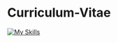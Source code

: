 # Curriculum-Vitae
[![My Skills](https://skillicons.dev/icons?i=cs,python&theme=dark)](https://skillicons.dev)
